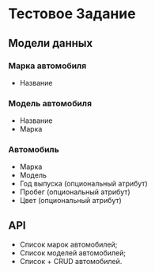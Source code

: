 <h1>Тестовое Задание</h1>

<h2>Модели данных</h2>

<h3>Марка автомобиля</h3>
<ul>
    <li>Название</li>
</ul>

<h3>Модель автомобиля</h3>
<ul>
    <li>Название</li>
    <li>Марка</li>
</ul>

<h3>Автомобиль</h3>
<ul>
    <li>Марка</li>
    <li>Модель</li>
    <li>Год выпуска (опциональный атрибут)</li>
    <li>Пробег (опциональный атрибут)</li>
    <li>Цвет (опциональный атрибут)</li>
</ul>

<h2>API</h2>
<ul>
    <li>Список марок автомобилей;</li>
    <li>Список моделей автомобилей;</li>
    <li>Список + CRUD автомобилей.</li>
</ul>









